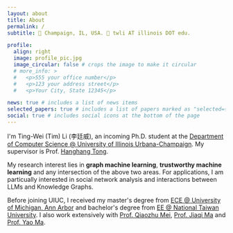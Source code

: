 ```yaml
---
layout: about
title: About
permalink: /
subtitle: 📍 Champaign, IL, USA. 📧 twli AT illinois DOT edu.

profile:
  align: right
  image: profile_pic.jpg
  image_circular: false # crops the image to make it circular
  # more_info: >
  #   <p>555 your office number</p>
  #   <p>123 your address street</p>
  #   <p>Your City, State 12345</p>

news: true # includes a list of news items
selected_papers: true # includes a list of papers marked as "selected={true}"
social: true # includes social icons at the bottom of the page
---
```


I'm Ting-Wei (Tim) Li (李廷威), an incoming Ph.D. student at the [Department of Computer Science @ University of Illinois Urbana-Champaign](https://cs.illinois.edu/). My supervisor is Prof. [Hanghang Tong](http://tonghanghang.org/).

My research interest lies in **graph machine learning**, **trustworthy machine learning** and any intersection of the above two areas. For applications, I am particually interested in social network analysis and interactions between LLMs and Knowledge Graphs.

Before joining UIUC, I received my master's degree from [ECE @ University of Michigan, Ann Arbor](https://ece.engin.umich.edu/) and bachelor's degree from [EE @ National Taiwan University](https://web.ee.ntu.edu.tw/eng/index.php). I also work extensively with [Prof. Qiaozhu Mei](https://websites.umich.edu/~qmei/), [Prof. Jiaqi Ma](https://jiaqima.github.io/) and [Prof. Yao Ma](https://yaoma24.github.io/).

<!-- Put your address / P.O. box / other info right below your picture. You can also disable any of these elements by editing `profile` property of the YAML header of your `_pages/about.md`. Edit `_bibliography/papers.bib` and Jekyll will render your [publications page](/al-folio/publications/) automatically.

Link to your social media connections, too. This theme is set up to use [Font Awesome icons](https://fontawesome.com/) and [Academicons](https://jpswalsh.github.io/academicons/), like the ones below. Add your Facebook, Twitter, LinkedIn, Google Scholar, or just disable all of them. -->
